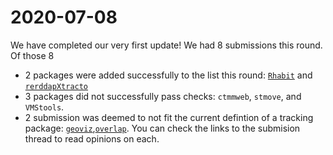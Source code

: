 # 2020-07-08

We have completed our very first update! We had 8 submissions this round.  
Of those 8

- 2 packages were added successfully to the list this round: [`Rhabit`](https://github.com/papayoun/Rhabit/) and [`rerddapXtracto`](https://cran.r-project.org/web/packages/rerddapXtracto/index.html)  
- 3 packages did not successfully pass checks: `ctmmweb`, `stmove`, and `VMStools`.
- 2 submission was deemed to not fit the current defintion of a tracking package: [`geoviz`](https://github.com/rociojoo/CranTaskView-Track/issues/3),[`overlap`](https://github.com/rociojoo/CranTaskView-Track/issues/7). You can check the links to the submision thread to read opinions on each.
